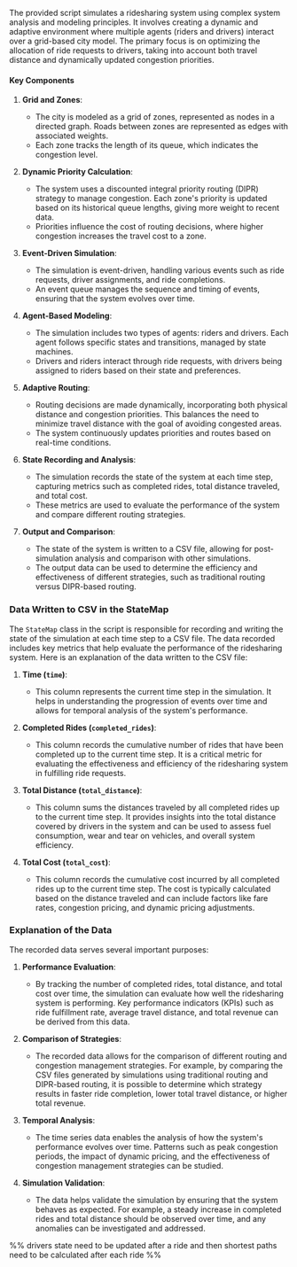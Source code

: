 
The provided script simulates a ridesharing system using complex system analysis and modeling principles. It involves creating a dynamic and adaptive environment where multiple agents (riders and drivers) interact over a grid-based city model. The primary focus is on optimizing the allocation of ride requests to drivers, taking into account both travel distance and dynamically updated congestion priorities.

#### Key Components

1. **Grid and Zones**:
   - The city is modeled as a grid of zones, represented as nodes in a directed graph. Roads between zones are represented as edges with associated weights.
   - Each zone tracks the length of its queue, which indicates the congestion level.

2. **Dynamic Priority Calculation**:
   - The system uses a discounted integral priority routing (DIPR) strategy to manage congestion. Each zone's priority is updated based on its historical queue lengths, giving more weight to recent data.
   - Priorities influence the cost of routing decisions, where higher congestion increases the travel cost to a zone.

3. **Event-Driven Simulation**:
   - The simulation is event-driven, handling various events such as ride requests, driver assignments, and ride completions.
   - An event queue manages the sequence and timing of events, ensuring that the system evolves over time.

4. **Agent-Based Modeling**:
   - The simulation includes two types of agents: riders and drivers. Each agent follows specific states and transitions, managed by state machines.
   - Drivers and riders interact through ride requests, with drivers being assigned to riders based on their state and preferences.

5. **Adaptive Routing**:
   - Routing decisions are made dynamically, incorporating both physical distance and congestion priorities. This balances the need to minimize travel distance with the goal of avoiding congested areas.
   - The system continuously updates priorities and routes based on real-time conditions.

6. **State Recording and Analysis**:
   - The simulation records the state of the system at each time step, capturing metrics such as completed rides, total distance traveled, and total cost.
   - These metrics are used to evaluate the performance of the system and compare different routing strategies.

7. **Output and Comparison**:
   - The state of the system is written to a CSV file, allowing for post-simulation analysis and comparison with other simulations.
   - The output data can be used to determine the efficiency and effectiveness of different strategies, such as traditional routing versus DIPR-based routing.

### Data Written to CSV in the StateMap

The `StateMap` class in the script is responsible for recording and writing the state of the simulation at each time step to a CSV file. The data recorded includes key metrics that help evaluate the performance of the ridesharing system. Here is an explanation of the data written to the CSV file:

1. **Time (`time`)**:
   - This column represents the current time step in the simulation. It helps in understanding the progression of events over time and allows for temporal analysis of the system's performance.

2. **Completed Rides (`completed_rides`)**:
   - This column records the cumulative number of rides that have been completed up to the current time step. It is a critical metric for evaluating the effectiveness and efficiency of the ridesharing system in fulfilling ride requests.

3. **Total Distance (`total_distance`)**:
   - This column sums the distances traveled by all completed rides up to the current time step. It provides insights into the total distance covered by drivers in the system and can be used to assess fuel consumption, wear and tear on vehicles, and overall system efficiency.

4. **Total Cost (`total_cost`)**:
   - This column records the cumulative cost incurred by all completed rides up to the current time step. The cost is typically calculated based on the distance traveled and can include factors like fare rates, congestion pricing, and dynamic pricing adjustments.

### Explanation of the Data 

The recorded data serves several important purposes:

1. **Performance Evaluation**:
   - By tracking the number of completed rides, total distance, and total cost over time, the simulation can evaluate how well the ridesharing system is performing. Key performance indicators (KPIs) such as ride fulfillment rate, average travel distance, and total revenue can be derived from this data.

2. **Comparison of Strategies**:
   - The recorded data allows for the comparison of different routing and congestion management strategies. For example, by comparing the CSV files generated by simulations using traditional routing and DIPR-based routing, it is possible to determine which strategy results in faster ride completion, lower total travel distance, or higher total revenue.

3. **Temporal Analysis**:
   - The time series data enables the analysis of how the system's performance evolves over time. Patterns such as peak congestion periods, the impact of dynamic pricing, and the effectiveness of congestion management strategies can be studied.

4. **Simulation Validation**:
   - The data helps validate the simulation by ensuring that the system behaves as expected. For example, a steady increase in completed rides and total distance should be observed over time, and any anomalies can be investigated and addressed.



%% drivers state need to be updated after a ride and then shortest paths need to be calculated after each ride %%
